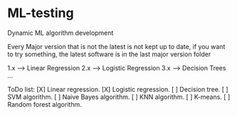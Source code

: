 # ML-testing
Dynamic ML algorithm development 

Every Major version that is not the latest is not kept up to date, if you want to try something, the latest software is in the last major version folder

1.x --> Linear Regression 
2.x --> Logistic Regression
3.x --> Decision Trees
... 


ToDo list:
[X] Linear regression. 
[X] Logistic regression. 
[ ] Decision tree. 
[ ] SVM algorithm. 
[ ] Naive Bayes algorithm. 
[ ] KNN algorithm. 
[ ] K-means. 
[ ] Random forest algorithm. 
